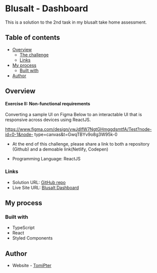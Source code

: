 # Blusalt - Dashboard

This is a solution to the 2nd task in my blusalt take home assessment.

## Table of contents

- [Overview](#overview)
  - [The challenge](#the-challenge)
  - [Links](#links)
- [My process](#my-process)
  - [Built with](#built-with)
- [Author](#author)

## Overview

#### Exercise II: Non-functional requirements

Converting a sample UI on Figma Below to an interactable UI that is responsive across devices
using ReactJS.

https://www.figma.com/design/vwJdIfW7NgtGHmggdsmtfA/Test?node-id=0-1&node-
type=canvas&t=GwqTBYv9o8g3W95k-0

- At the end of this challenge, please share a link to both a repository (Github) and a demoable
  link(Netlify, Codepen)

- Programming Language: ReactJS

### Links

- Solution URL: [GitHub repo](https://github.com/Tomi-pter/blusalt_test2.git)
- Live Site URL: [Blusalt Dashboard](https://blusaltdashboard.netlify.app/)

## My process

### Built with

- TypeScript
- React
- Styled Components

## Author

- Website - [TomiPter](https://www.tomipter.com)
